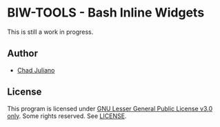 # BIW-TOOLS - Bash Inline Widgets

This is still a work in progress.

## Author

- [Chad Juliano](https://github.com/chadj2)

## License

This program is licensed under [GNU Lesser General Public License v3.0 only][LGPL-3.0].
Some rights reserved. See [LICENSE][].

[LGPL-3.0]: <https://spdx.org/licenses/LGPL-3.0>
[LICENSE]: <LICENSE.md>
